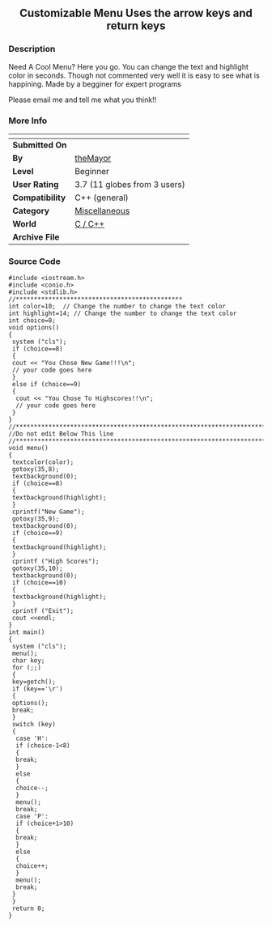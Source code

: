 ﻿<div align="center">

## Customizable Menu Uses the arrow keys and return keys


</div>

### Description

Need A Cool Menu? Here you go. You can change the text and highlight color in seconds. Though not commented very well it is easy to see what is happining. Made by a begginer for expert programs

Please email me and tell me what you think!!
 
### More Info
 


<span>             |<span>
---                |---
**Submitted On**   |
**By**             |[theMayor](https://github.com/Planet-Source-Code/PSCIndex/blob/master/ByAuthor/themayor.md)
**Level**          |Beginner
**User Rating**    |3.7 (11 globes from 3 users)
**Compatibility**  |C\+\+ \(general\)
**Category**       |[Miscellaneous](https://github.com/Planet-Source-Code/PSCIndex/blob/master/ByCategory/miscellaneous__3-1.md)
**World**          |[C / C\+\+](https://github.com/Planet-Source-Code/PSCIndex/blob/master/ByWorld/c-c.md)
**Archive File**   |[](https://github.com/Planet-Source-Code/themayor-customizable-menu-uses-the-arrow-keys-and-return-keys__3-1871/archive/master.zip)





### Source Code

```
#include <iostream.h>
#include <conio.h>
#include <stdlib.h>
//**********************************************
int color=10;  // Change the number to change the text color
int highlight=14; // Change the number to change the text color
int choice=8;
void options()
{
 system ("cls");
 if (choice==8)
 {
 cout << "You Chose New Game!!!\n";
 // your code goes here
 }
 else if (choice==9)
 {
  cout << "You Chose To Highscores!!\n";
  // your code goes here
 }
}
//*********************************************************************************************
//Do not edit Below This line
//*******************************************************************************************
void menu()
{
 textcolor(color);
 gotoxy(35,8);
 textbackground(0);
 if (choice==8)
 {
 textbackground(highlight);
 }
 cprintf("New Game");
 gotoxy(35,9);
 textbackground(0);
 if (choice==9)
 {
 textbackground(highlight);
 }
 cprintf ("High Scores");
 gotoxy(35,10);
 textbackground(0);
 if (choice==10)
 {
 textbackground(highlight);
 }
 cprintf ("Exit");
 cout <<endl;
}
int main()
{
 system ("cls");
 menu();
 char key;
 for (;;)
 {
 key=getch();
 if (key=='\r')
 {
 options();
 break;
 }
 switch (key)
 {
  case 'H':
  if (choice-1<8)
  {
  break;
  }
  else
  {
  choice--;
  }
  menu();
  break;
  case 'P':
  if (choice+1>10)
  {
  break;
  }
  else
  {
  choice++;
  }
  menu();
  break;
 }
 }
 return 0;
}
```

